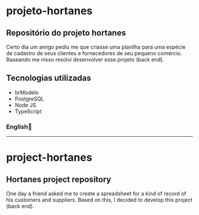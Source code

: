 # projeto-hortanes
## Repositório do projeto hortanes

Certo dia um amigo pediu me que criasse uma planilha para uma espécie de cadastro de seus clientes e fornecedores de seu pequeno comércio. Baseando me nisso resolvi desenvolver esse projeto (back end).

## Tecnologias utilizadas
- brModelo
- PostgreSQL
- Node JS
- TypeScript


### **English🎯**
-----------------------------------------------------------------
# project-hortanes
## Hortanes project repository
One day a friend asked me to create a spreadsheet for a kind of record of his customers and suppliers. Based on this, I decided to develop this project (back end).
